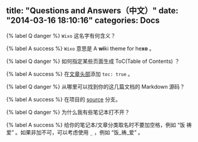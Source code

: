 title: "Questions and Answers（中文）"
date: "2014-03-16 18:10:16"
categories: Docs
---

{% label Q danger %} `Wixo` 这名字有何含义？

{% label A success %} `Wixo` 意思是 A **wi**ki theme for he**xo** 。

{% label Q danger %} 如何指定某些页面生成 ToC(Table of Contents) ？

{% label A success %} 在[文章头部](https://github.com/wzpan/hexo-theme-freemind#front-matter)添加 `toc: true` 。

{% label Q danger %} 从哪里可以找到你的这几篇文档的 Markdown 源码？

{% label A success %} 在项目的 [source](https://github.com/wzpan/hexo-theme-wixo/tree/source) 分支。

{% label Q danger %} 为什么我有些笔记本打不开？

{% label A success %} 给你的笔记本/文章分类取名时不要加空格，例如 “饭 祷 爱” 。如果非加不可，可以考虑使用 `_` ，例如 “饭\_祷\_爱” 。
